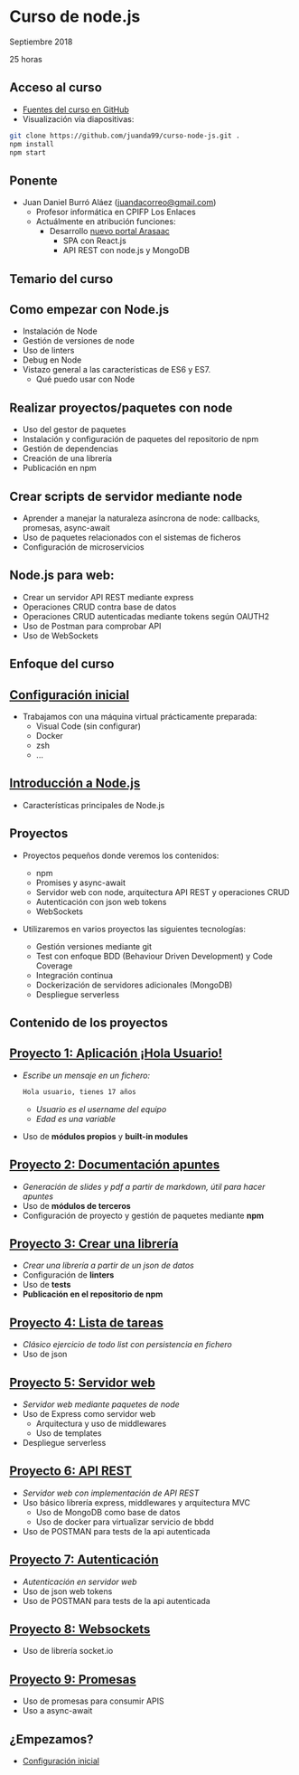 # Curso de node.js

Septiembre 2018

25 horas


## Acceso al curso

- [Fuentes del curso en GitHub](https://github.com/juanda99/curso-node-js)
- Visualización vía diapositivas:

```bash
git clone https://github.com/juanda99/curso-node-js.git .
npm install
npm start
```


## Ponente

- Juan Daniel Burró Aláez (juandacorreo@gmail.com)
  - Profesor informática en CPIFP Los Enlaces
  - Actuálmente en atribución funciones: 
    - Desarrollo [nuevo portal Arasaac](https://www.beta.arasaac.org)
      - SPA con React.js
      - API REST con node.js y MongoDB



## Temario del curso


## Como empezar con Node.js

- Instalación de Node
- Gestión de versiones de node
- Uso de linters
- Debug en Node
- Vistazo general a las características de ES6 y ES7.
  - Qué puedo usar con Node


## Realizar proyectos/paquetes con node

- Uso del gestor de paquetes
- Instalación y configuración de paquetes del repositorio de npm
- Gestión de dependencias
- Creación de una librería
- Publicación en npm


## Crear scripts de servidor mediante node

- Aprender a manejar la naturaleza asíncrona de node: callbacks, promesas, async-await
- Uso de paquetes relacionados con el sistemas de ficheros
- Configuración de microservicios


## Node.js para web:

- Crear un servidor API REST mediante express 
- Operaciones CRUD contra base de datos
- Operaciones CRUD autenticadas mediante tokens según OAUTH2
- Uso de Postman para comprobar API
- Uso de WebSockets



## Enfoque del curso


## [Configuración inicial](./configuracion-inicial.md)

- Trabajamos con una máquina virtual prácticamente preparada:
  - Visual Code (sin configurar)
  - Docker
  - zsh
  - ...


## [Introducción a Node.js](./intro.md)

- Características principales de Node.js


## Proyectos

- Proyectos pequeños donde veremos los contenidos:
  - npm
  - Promises y async-await
  - Servidor web con node, arquitectura API REST y operaciones CRUD
  - Autenticación con json web tokens
  - WebSockets


- Utilizaremos en varios proyectos las siguientes tecnologías:
  - Gestión versiones mediante git
  - Test con enfoque BDD (Behaviour Driven Development) y Code Coverage
  - Integración continua
  - Dockerización de servidores adicionales (MongoDB)
  - Despliegue serverless



## Contenido de los proyectos


## [Proyecto 1: Aplicación ¡Hola Usuario!](./1-proyecto-hola-usuario.md)

- *Escribe un mensaje en un fichero:*
  
  ```bash
  Hola usuario, tienes 17 años
  ```
  - *Usuario es el username del equipo*
  - *Edad es una variable*
  
- Uso de **módulos propios** y **built-in modules**


## [Proyecto 2: Documentación apuntes](./2-proyecto-apuntes.md)
  
- *Generación de slides y pdf a partir de markdown, útil para hacer apuntes*
- Uso de **módulos de terceros**
- Configuración de proyecto y gestión de paquetes mediante **npm**


## [Proyecto 3: Crear una librería](./3-proyecto-libreria.md)

- *Crear una librería a partir de un json de datos*
- Configuración de **linters**
- Uso de **tests** 
- **Publicación en el repositorio de npm**


## [Proyecto 4: Lista de tareas](./4-app-notas.md)

- *Clásico ejercicio de todo list con persistencia en fichero*
- Uso de json


## [Proyecto 5: Servidor web](./5-express.md)

- *Servidor web mediante paquetes de node*
- Uso de Express como servidor web
  - Arquitectura y uso de middlewares
  - Uso de templates
- Despliegue serverless


## [Proyecto 6: API REST](./6-api.md)

- *Servidor web con implementación de API REST*
- Uso básico librería express, middlewares y arquitectura MVC
  - Uso de MongoDB como base de datos
  - Uso de docker para virtualizar servicio de bbdd
- Uso de POSTMAN para tests de la api autenticada


## [Proyecto 7: Autenticación](./7-auth.md)

- *Autenticación en servidor web*
- Uso de json web tokens
- Uso de POSTMAN para tests de la api autenticada


## [Proyecto 8: Websockets](./8-websockets.md)

- Uso de librería socket.io


## [Proyecto 9: Promesas](./9-promises.md)

- Uso de promesas para consumir APIS
- Uso a async-await



## ¿Empezamos?

- [Configuración inicial](./configuracion-inicial.md)
